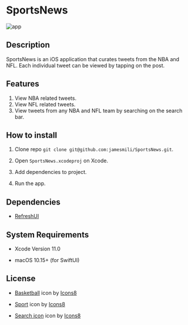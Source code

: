 # SportsNews

![app](https://i.imgur.com/bbP23lE.png)

## Description

SportsNews is an iOS application that curates tweets from the NBA and NFL. Each individual tweet can be viewed by tapping on the post. 

## Features

1. View NBA related tweets.
2. View NFL related tweets.
3. View tweets from any NBA and NFL team by searching on the search bar. 

## How to install

1. Clone repo ```git clone git@github.com:jamesmili/SportsNews.git```.

2. Open ```SportsNews.xcodeproj``` on Xcode.

3. Add dependencies to project.

4. Run the app.

## Dependencies

*  [RefreshUI](https://github.com/noppefoxwolf/RefreshUI)

## System Requirements

* Xcode Version 11.0

* macOS 10.15+ (for SwiftUI)

## License

* <a target="_blank" href="https://icons8.com/icons/set/basketball">Basketball</a> icon by <a target="_blank" href="https://icons8.com">Icons8</a>

* <a target="_blank" href="https://icons8.com/icons/set/sport">Sport</a> icon by <a target="_blank" href="https://icons8.com">Icons8</a>

* <a target="_blank" href="https://icons8.com/icons/set/search">Search icon</a> icon by <a target="_blank" href="https://icons8.com">Icons8</a>
